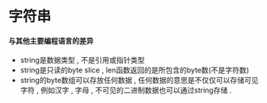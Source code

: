 # 字符串

#### 与其他主要编程语言的差异

* string是数据类型 , 不是引用或指针类型
* string是只读的byte slice , len函数返回的是所包含的byte数\(不是字符数\)
* string的byte数组可以存放任何数据 , 任何数据的意思是不仅仅可以存储可见字符 , 例如汉字 , 字母 , 不可见的二进制数据也可以通过string存储 . 



